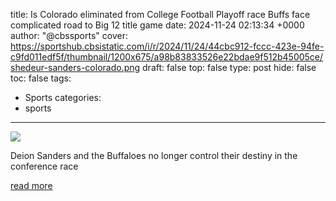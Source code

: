 title: Is Colorado eliminated from College Football Playoff race Buffs face complicated road to Big 12 title game
date: 2024-11-24 02:13:34 +0000
author: "@cbssports"
cover: https://sportshub.cbsistatic.com/i/r/2024/11/24/44cbc912-fccc-423e-94fe-c9fd011edf5f/thumbnail/1200x675/a98b83833526e22bdae9f512b45005ce/shedeur-sanders-colorado.png
draft: false
top: false
type: post
hide: false
toc: false
tags:
  - Sports
categories:
  - sports
---

![](https://sportshub.cbsistatic.com/i/r/2024/11/24/44cbc912-fccc-423e-94fe-c9fd011edf5f/thumbnail/1200x675/a98b83833526e22bdae9f512b45005ce/shedeur-sanders-colorado.png)

Deion Sanders and the Buffaloes no longer control their destiny in the conference race

[read more](https://www.cbssports.com/college-football/news/is-colorado-eliminated-from-college-football-playoff-race-buffs-face-complicated-road-to-big-12-title-game/)
